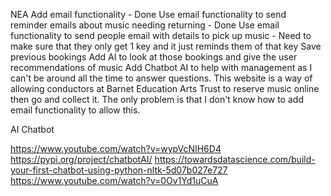 NEA
Add email functionality - Done
Use email functionality to send reminder emails about music needing returning - Done
Use email functionality to send people email with details to pick up music - Need to make sure that they only get 1 key and it just reminds them of that key
Save previous bookings
Add AI to look at those bookings and give the user recommendations of music
Add Chatbot AI to help with management as I can't be around all the time to answer questions.
This website is a way of allowing conductors at Barnet Education Arts Trust to reserve music online then go and collect it. The only problem is that I don't know how to add email functionality to allow this.

AI Chatbot

https://www.youtube.com/watch?v=wypVcNIH6D4 https://pypi.org/project/chatbotAI/ https://towardsdatascience.com/build-your-first-chatbot-using-python-nltk-5d07b027e727
https://www.youtube.com/watch?v=0Ov1Yd1uCuA
